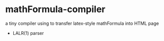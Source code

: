 # mathFormula-compiler
a tiny compiler using to transfer latex-style mathFormula into HTML page

- LALR(1) parser
